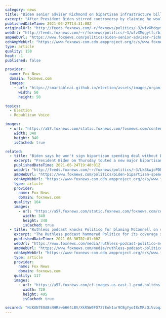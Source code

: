 ```yaml
---
category: news
title: "Biden senior adviser Richmond on bipartisan infrastructure bill, Dem spending package: ‘We’ll sign both’"
excerpt: "After President Biden stirred controversy by claiming he would not sign a bipartisan infrastructure bill without having a massive partisan spending package alongside it, senior presidential adviser Cedric Richmond on Sunday said Biden will indeed sign the narrower, Republican-backed bill – with broader"
publishedDateTime: 2021-06-27T14:31:08Z
originalUrl: "http://feeds.foxnews.com/~r/foxnews/politics/~3/wfvXMdgytfc/biden-senior-adviser-richmond-on-bipartisan-infrastructure-dem-spending-packages-well-sign-both-bills"
webUrl: "http://feeds.foxnews.com/~r/foxnews/politics/~3/wfvXMdgytfc/biden-senior-adviser-richmond-on-bipartisan-infrastructure-dem-spending-packages-well-sign-both-bills"
ampWebUrl: "https://www.foxnews.com/politics/biden-senior-adviser-richmond-on-bipartisan-infrastructure-dem-spending-packages-well-sign-both-bills.amp"
cdnAmpWebUrl: "https://www-foxnews-com.cdn.ampproject.org/c/s/www.foxnews.com/politics/biden-senior-adviser-richmond-on-bipartisan-infrastructure-dem-spending-packages-well-sign-both-bills.amp"
type: article
quality: 158
heat: -1
published: false

provider:
  name: Fox News
  domain: foxnews.com
  images:
    - url: "https://smartableai.github.io/election/assets/images/organizations/foxnews.com-50x50.jpg"
      width: 50
      height: 50

topics:
  - Election
  - Republican Voice

images:
  - url: "https://a57.foxnews.com/static.foxnews.com/foxnews.com/content/uploads/2021/03/340/340/RonnBlitzerHeadshot.jpg?ve=1&tl=1"
    width: 340
    height: 340
    isCached: true

related:
  - title: "Biden says he won't sign bipartisan spending deal without Democrats' infrastructure wish list"
    excerpt: "President Biden on Thursday touted a new major bipartisan spending deal but warned he wouldn't sign the roughly $1 trillion in roads, bridges and broadband investments unless Congress passes a separate bill on human infrastructure filled with Democratic priorities on expanding the social safety net. "
    publishedDateTime: 2021-06-24T19:48:01Z
    webUrl: "http://feeds.foxnews.com/~r/foxnews/politics/~3/LkBkwjoPDhM/biden-bipartisan-spending-deal-democrats-infrastructure-wish-list"
    ampWebUrl: "https://www.foxnews.com/politics/biden-bipartisan-spending-deal-democrats-infrastructure-wish-list.amp"
    cdnAmpWebUrl: "https://www-foxnews-com.cdn.ampproject.org/c/s/www.foxnews.com/politics/biden-bipartisan-spending-deal-democrats-infrastructure-wish-list.amp"
    type: article
    provider:
      name: Fox News
      domain: foxnews.com
    quality: 164
    images:
      - url: "https://a57.foxnews.com/static.foxnews.com/foxnews.com/content/uploads/2021/04/340/340/Marisa-Schultz.jpg?ve=1&tl=1"
        width: 340
        height: 340
        isCached: true
  - title: "Ruthless podcast knocks Politico for blaming McConnell on stalled infrastructure deal: 'Joe Biden did it!'"
    excerpt: "The Ruthless podcast hammered Politico for its coverage suggesting Senate Minority Leader Mitch McConnell, R-Ky., is to blame for the stalled infrastructure deal on Capitol Hill."
    publishedDateTime: 2021-06-30T02:01:00Z
    webUrl: "https://www.foxnews.com/media/ruthless-podcast-politico-mcconnell-infrastructure-deal"
    ampWebUrl: "https://www.foxnews.com/media/ruthless-podcast-politico-mcconnell-infrastructure-deal.amp"
    cdnAmpWebUrl: "https://www-foxnews-com.cdn.ampproject.org/c/s/www.foxnews.com/media/ruthless-podcast-politico-mcconnell-infrastructure-deal.amp"
    type: article
    provider:
      name: Fox News
      domain: foxnews.com
    quality: 117
    images:
      - url: "https://a57.foxnews.com/cf-images.us-east-1.prod.boltdns.net/v1/static/694940094001/b9526d21-ad32-46a9-b409-a93ebddf365c/aae47d1c-cca7-4bf0-9875-daa35a1251a9/1280x720/match/720/405/image.jpg?ve=1&tl=1"
        width: 720
        height: 405
        isCached: true

secured: "HcKAN7E0A8sNHRzwbH64L8V/XkR5W0FD727Eok1ar9CBgYyoIBcMRzQiVvoqJNXIXaYszhZrv3gGJctggF+Px99xhDOfy10C0c0B3DxwhAbVVsMul4A9VTmOay3YVbOFnHNWnuz77wXADK+PnpytxDbFQypqzxBryI33yIYCmbFtfvh1uV/EmYH6v28zaNyFgbIhbjI7d2NND9l+BKaww8ez8JuMbRcXQUBga0ZJ79q2P8IkjX20OX4QesKIpqnaAtVtMfCRaQHsyfminHDM9WDIcBB+LX5EjnR1Fesp/JqAEL13kVdqG85BCWbJ5epTxohcsku6Pn1MTEcqUpkJ1LUSrZ11KLbX0CidKYn8x44=;hPhoWLvgLaz8g8hlXo+Oqw=="
---
```


